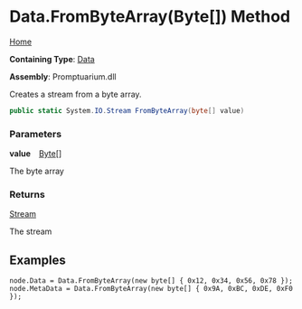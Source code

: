 # Data\.FromByteArray\(Byte\[\]\) Method

[Home](../../../README.md)

**Containing Type**: [Data](../README.md)

**Assembly**: Promptuarium\.dll

  
Creates a stream from a byte array\.

```csharp
public static System.IO.Stream FromByteArray(byte[] value)
```

### Parameters

**value** &ensp; [Byte](https://docs.microsoft.com/en-us/dotnet/api/system.byte)\[\]

The byte array

### Returns

[Stream](https://docs.microsoft.com/en-us/dotnet/api/system.io.stream)

The stream

## Examples

```
node.Data = Data.FromByteArray(new byte[] { 0x12, 0x34, 0x56, 0x78 });
node.MetaData = Data.FromByteArray(new byte[] { 0x9A, 0xBC, 0xDE, 0xF0 });
```

